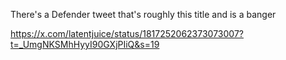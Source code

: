 There's a Defender tweet that's roughly this title and is a banger

https://x.com/latentjuice/status/1817252062373073007?t=_UmgNKSMhHyyI90GXjPIiQ&s=19